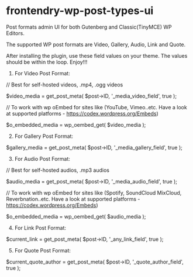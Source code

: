 # frontendry-wp-post-types-ui
Post formats admin UI for both Gutenberg and Classic(TinyMCE) WP Editors.

The supported WP post formats are Video, Gallery, Audio, Link and Quote.

After installing the plugin, use these field values on your theme. The values should be within the loop. Enjoy!!!

1. For Video Post Format:

// Best for self-hosted videos, .mp4, .ogg videos

$video_media = get_post_meta( $post->ID, '_media_video_field', true );

// To work with wp oEmbed for sites like (YouTube, Vimeo..etc. Have a look at supported platforms - https://codex.wordpress.org/Embeds)

$o_embedded_media = wp_oembed_get( $video_media );


2. For Gallery Post Format:

$gallery_media = get_post_meta( $post->ID, '_media_gallery_field', true );

3. For Audio Post Format:

// Best for self-hosted audios, .mp3 audios

$audio_media = get_post_meta( $post->ID, '_media_audio_field', true );

// To work with wp oEmbed for sites like (Spotify, SoundCloud MixCloud, Reverbnation..etc. Have a look at supported platforms - https://codex.wordpress.org/Embeds)

$o_embedded_media = wp_oembed_get( $audio_media );


4. For Link Post Format:

$current_link = get_post_meta( $post->ID, '_any_link_field', true );


5. For Quote Post Format:

$current_quote_author = get_post_meta( $post->ID, '_quote_author_field', true );
